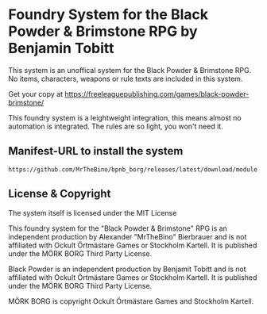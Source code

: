 # Foundry System for the Black Powder & Brimstone RPG by Benjamin Tobitt

This system is an unoffical system for the Black Powder & Brimstone RPG. No items, characters, weapons or rule texts are included in this system.

Get your copy at https://freeleaguepublishing.com/games/black-powder-brimstone/

This foundry system is a leightweight integration, this means almost no automation is integrated. The rules
are so light, you won't need it.

## Manifest-URL to install the system

    https://github.com/MrTheBino/bpnb_borg/releases/latest/download/module.json
    
## License & Copyright

The system itself is licensed under the MIT License

This foundry system for the "Black Powder & Brimstone" RPG is an independent production by Alexander "MrTheBino" Bierbrauer and is not affiliated with Ockult Örtmästare Games or Stockholm Kartell. It is published under the MÖRK BORG Third Party License.

Black Powder is an independent production by Benjamit Tobitt and is not affiliated with Ockult Örtmästare Games or Stockholm Kartell. It is published under the MÖRK BORG Third Party License.

MÖRK BORG is copyright Ockult Örtmästare Games and Stockholm Kartell. 